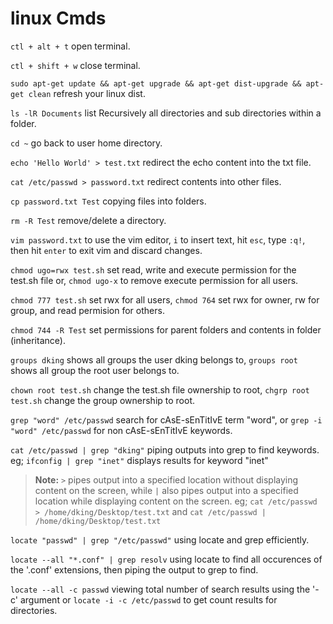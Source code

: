 # linux Cmds

```ctl + alt + t``` open terminal.

```ctl + shift + w``` close terminal.

```sudo apt-get update && apt-get upgrade && apt-get dist-upgrade && apt-get clean``` refresh your linux dist.

```ls -lR Documents``` list Recursively all directories and sub directories within a folder.

```cd ~``` go back to user home directory.

```echo 'Hello World' > test.txt``` redirect the echo content into the txt file.

```cat /etc/passwd > password.txt``` redirect contents into other files.

```cp password.txt Test``` copying files into folders.

```rm -R Test``` remove/delete a directory.

```vim password.txt``` to use the vim editor, ```i``` to insert text, hit ```esc```, type ```:q!```, then hit ```enter``` to exit vim and discard changes.

```chmod ugo=rwx test.sh``` set read, write and execute permission for the test.sh file or, ```chmod ugo-x``` to remove execute permission for all users.

```chmod 777 test.sh``` set rwx for all users, ```chmod 764``` set rwx for owner, rw for group, and read permision for others.

```chmod 744 -R Test``` set permissions for parent folders and contents in folder (inheritance).

```groups dking``` shows all groups the user dking belongs to, ```groups root``` shows all group the root user belongs to.

```chown root test.sh``` change the test.sh file ownership to root, ```chgrp root test.sh``` change the group ownership to root.

```grep "word" /etc/passwd``` search for cAsE-sEnTitIvE term "word", or ```grep -i "word" /etc/passwd``` for non cAsE-sEnTitIvE keywords.

```cat /etc/passwd | grep "dking"``` piping outputs into grep to find keywords. eg; ```ifconfig | grep "inet"``` displays results for keyword "inet"

> __Note:__ ```>``` pipes output into a specified location without displaying content on the screen, while ```|``` also pipes output into a specified location while displaying content on the screen. eg; ```cat /etc/passwd > /home/dking/Desktop/test.txt``` and ```cat /etc/passwd | /home/dking/Desktop/test.txt```

```locate "passwd" | grep "/etc/passwd"``` using locate and grep efficiently.

```locate --all "*.conf" | grep resolv``` using locate to find all occurences of the '.conf' extensions, then piping the output to grep to find.

```locate --all -c passwd``` viewing total number of search results using the '-c' argument or ```locate -i -c /etc/passwd``` to get count results for directories.

#

```